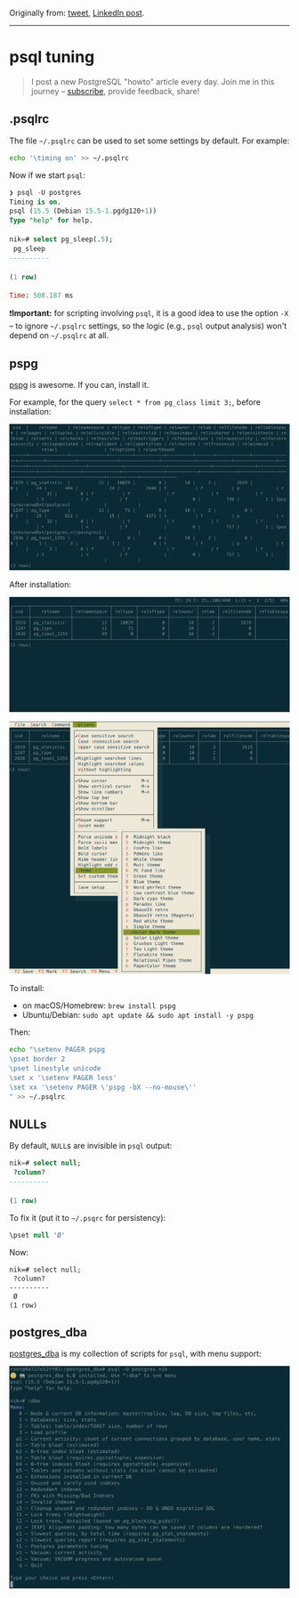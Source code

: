 Originally from: [tweet](https://twitter.com/samokhvalov/status/1727982234119090364), [LinkedIn post]().

---

# psql tuning

> I post a new PostgreSQL "howto" article every day. Join me in this
> journey – [subscribe](https://twitter.com/samokhvalov/), provide feedback, share!

## .psqlrc

The file `~/.psqlrc` can be used to set some settings by default. For example:

```bash
echo '\timing on' >> ~/.psqlrc
```

Now if we start `psql`:

```sql
❯ psql -U postgres
Timing is on.
psql (15.5 (Debian 15.5-1.pgdg120+1))
Type "help" for help.

nik=# select pg_sleep(.5);
 pg_sleep
----------

(1 row)

Time: 508.187 ms
```

❗**Important:** for scripting involving `psql`, it is a good idea to use the option `-X` – to ignore `~/.psqlrc` 
settings, so the logic (e.g., `psql` output analysis) won't depend on `~/.psqlrc` at all.

## pspg

[pspg](https://github.com/okbob/pspg) is awesome. If you can, install it.

For example, for the query `select * from pg_class limit 3;`, before installation:

![psql ugly output](./files/0059_psql_ugly_output.png)

After installation:

![pspg improved output](./files/0059_pspg_improved_output.png)

![pspg menus](./files/0059_pspg_menus.jpg)

To install:

- on macOS/Homebrew: `brew install pspg`
- Ubuntu/Debian: `sudo apt update && sudo apt install -y pspg`

Then:

```bash
echo "\setenv PAGER pspg
\pset border 2
\pset linestyle unicode
\set x '\setenv PAGER less'
\set xx '\setenv PAGER \'pspg -bX --no-mouse\''
" >> ~/.psqlrc
```

## NULLs

By default, `NULL`s are invisible in `psql` output:

```sql
nik=# select null;
 ?column?
----------

(1 row)
```

To fix it (put it to `~/.psqrc` for persistency):

```sql
\pset null 'Ø'
```

Now:

```
nik=# select null;
 ?column?
----------
 Ø
(1 row)
```

## postgres_dba

[postgres_dba](https://github.com/NikolayS/postgres_dba) is my collection of scripts for `psql`, with menu support:

![postgres_dba menu support](./files/0059_postgres_dba.jpg)
